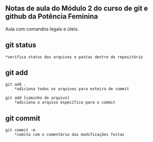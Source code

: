 ## Notas de aula do Módulo 2 do curso de git e github da Potência Feminina

Aula com comandos legais e úteis.


## git status
    *verifica status dos arquivos e pastas dentro do repositório

## git add
    git add .
        *adiciona todos os arquivos para esteira de commit
    
    git add [caminho do arquivo]
        *adiciona o arquivo específico para o commit

## git commit
    git commit -m
        *comita com o comentário das modificações feitas